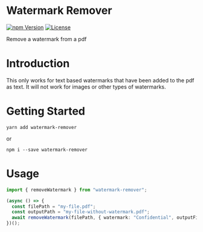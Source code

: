 # Watermark Remover

[![npm Version](https://img.shields.io/npm/v/watermark-remover.svg)](https://www.npmjs.com/package/watermark-remover) [![License](https://img.shields.io/npm/l/watermark-remover.svg)](https://www.npmjs.com/package/watermark-remover)

Remove a watermark from a pdf

# Introduction

This only works for text based watermarks that have been added to the pdf as text. It will not work for images or other types of watermarks.

# Getting Started

```
yarn add watermark-remover
```

or

```
npm i --save watermark-remover
```

# Usage

```typescript
import { removeWatermark } from "watermark-remover";

(async () => {
  const filePath = "my-file.pdf";
  const outputPath = "my-file-without-watermark.pdf";
  await removeWatermark(filePath, { watermark: "Confidential", outputFile: outputPath });
})();
```

